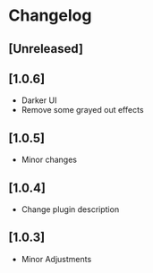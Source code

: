 # Changelog

## [Unreleased]

## [1.0.6]
- Darker UI
- Remove some grayed out effects

## [1.0.5]
- Minor changes

## [1.0.4]
- Change plugin description

## [1.0.3]
- Minor Adjustments